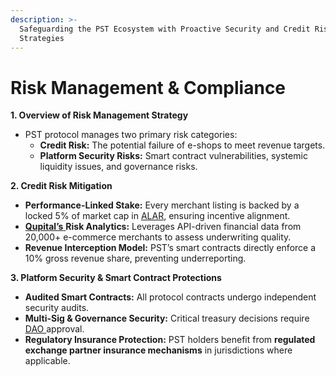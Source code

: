```yaml
---
description: >-
  Safeguarding the PST Ecosystem with Proactive Security and Credit Risk
  Strategies
---
```


# Risk Management & Compliance

**1. Overview of Risk Management Strategy**

* PST protocol manages two primary risk categories:
  * **Credit Risk:** The potential failure of e-shops to meet revenue targets.
  * **Platform Security Risks:** Smart contract vulnerabilities, systemic liquidity issues, and governance risks.

**2. Credit Risk Mitigation**

* **Performance-Linked Stake:** Every merchant listing is backed by a locked 5% of market cap in [ALAR](<../README (2).md#automated-liquidity-assurance-reserve-alar>), ensuring incentive alignment.
* [**Qupital’s** ](<../README (2).md#qupital>)**Risk Analytics:** Leverages API-driven financial data from 20,000+ e-commerce merchants to assess underwriting quality.
* **Revenue Interception Model:** PST’s smart contracts directly enforce a 10% gross revenue share, preventing underreporting.

**3. Platform Security & Smart Contract Protections**

* **Audited Smart Contracts:** All protocol contracts undergo independent security audits.
* **Multi-Sig & Governance Security:** Critical treasury decisions require [DAO ](<../README (2).md#dao-decentralized-autonomous-organization>)approval.
* **Regulatory Insurance Protection:** PST holders benefit from **regulated exchange partner insurance mechanisms** in jurisdictions where applicable.

